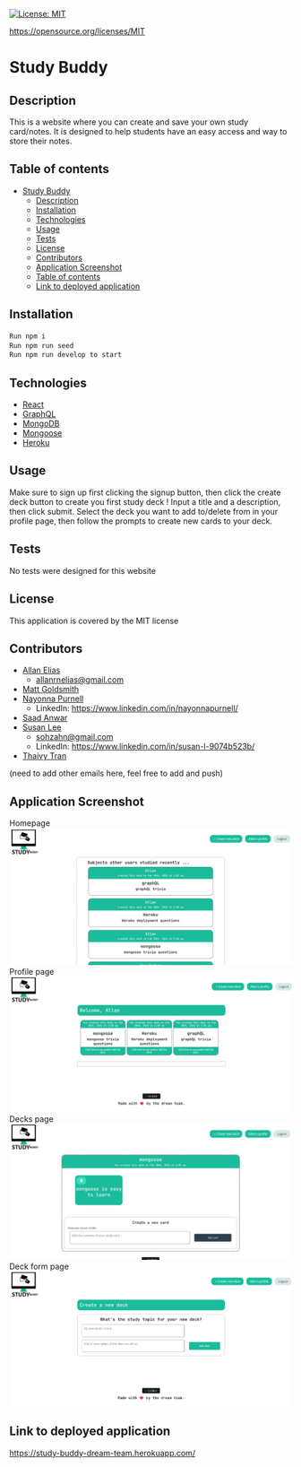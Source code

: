[![License: MIT](https://img.shields.io/badge/License-MIT-yellow.svg)](https://opensource.org/licenses/MIT)

https://opensource.org/licenses/MIT

# Study Buddy

## Description 
This is a website where you can create and save your own study card/notes. It is designed to help students have an easy access and way to store their notes.

## Table of contents
- [Study Buddy](#study-buddy)
  - [Description](#description)
  - [Installation](#installation)
  - [Technologies](#technologies)
  - [Usage](#usage)
  - [Tests](#tests)
  - [License](#license)
  - [Contributors](#contributors)
  - [Application Screenshot](#application-screenshot)
  - [Table of contents](#table-of-contents)
  - [Link to deployed application](#link-to-deployed-application)

## Installation  
```md
Run npm i
Run npm run seed
Run npm run develop to start
```

## Technologies  
 - [React](https://reactjs.org/)
 - [GraphQL](https://graphql.org/)
 - [MongoDB](https://www.mongodb.com/)
 - [Mongoose](https://mongoosejs.com/)
 - [Heroku](https://www.heroku.com/)

## Usage  
Make sure to sign up first clicking the signup button, then click the create deck button to create you first study deck ! Input a title and a description, then click submit.
Select the deck you want to add to/delete from in your profile page, then follow the prompts to create new cards to your deck.

## Tests
No tests were designed for this website

## License
This application is covered by the MIT license

## Contributors
  - [Allan Elias](https://github.com/EliasAllan)
    - allanrnelias@gmail.com
  - [Matt Goldsmith](https://github.com/chocochip287)
  - [Nayonna Purnell](https://github.com/nayonnapurnell)
    - LinkedIn: https://www.linkedin.com/in/nayonnapurnell/
  - [Saad Anwar](https://github.com/SaadYousafi87)
  - [Susan Lee](https://github.com/s-s-lee/)
    - sohzahn@gmail.com
    - LinkedIn: https://www.linkedin.com/in/susan-l-9074b523b/ 
  - [Thaivy Tran](https://github.com/ThaivyTran)


(need to add other emails here, feel free to add and push)


## Application Screenshot
Homepage
![ The picture of the homepage](/assets/homepage.png)
Profile page
![ The picture of the profile page](/assets/profile.png)
Decks page
![ The picture of the decks page](/assets/decks.png)
Deck form page
![ The picture of the deck form page](/assets/deck-form.png)

## Link to deployed application

https://study-buddy-dream-team.herokuapp.com/